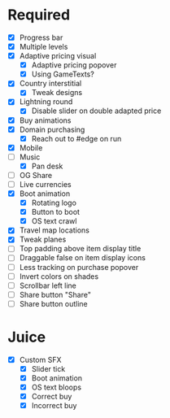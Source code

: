 # Required
- [x] Progress bar
- [x] Multiple levels
- [x] Adaptive pricing visual
  - [x] Adaptive pricing popover
  - [x] Using GameTexts?
- [x] Country interstitial
  - [x] Tweak designs
- [x] Lightning round
  - [x] Disable slider on double adapted price  
- [x] Buy animations
- [x] Domain purchasing
  - [x] Reach out to #edge on run
- [x] Mobile
- [ ] Music
  - [x] Pan desk
- [ ] OG Share
- [ ] Live currencies
- [x] Boot animation
  - [x] Rotating logo
  - [x] Button to boot
  - [x] OS text crawl
- [x] Travel map locations
- [x] Tweak planes
- [ ] Top padding above item display title
- [ ] Draggable false on item display icons
- [ ] Less tracking on purchase popover
- [ ] Invert colors on shades
- [ ] Scrollbar left line
- [ ] Share button "Share"
- [ ] Share button outline

# Juice
- [x] Custom SFX
  - [x] Slider tick
  - [x] Boot animation
  - [x] OS text bloops
  - [x] Correct buy
  - [x] Incorrect buy
